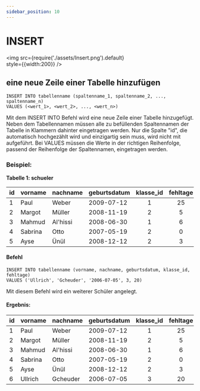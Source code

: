 ```yaml
---
sidebar_position: 10
---
```

# INSERT

<img
  src={require('./assets/Insert.png').default}  
  style={{width:200}}
/>

## eine neue Zeile einer Tabelle hinzufügen

```
INSERT INTO tabellenname (spaltenname_1, spaltenname_2, ..., spaltenname_n) 
VALUES (<wert_1>, <wert_2>, ..., <wert_n>)
```
Mit dem INSERT INTO Befehl wird eine neue Zeile einer Tabelle hinzugefügt. Neben dem Tabellennamen müssen alle zu befüllenden Spaltennamen der Tabelle in Klammern dahinter eingetragen werden. Nur die Spalte "id", die automatisch hochgezählt wird und einzigartig sein muss, wird nicht mit aufgeführt. Bei VALUES müssen die Werte in der richtigen Reihenfolge, passend der Reihenfolge der Spaltennamen, eingetragen werden.


### Beispiel:

**Tabelle 1: schueler**

|id| vorname   | nachname | geburtsdatum | klasse_id | fehltage |
|--|--------   | -------- | ------------ | :-------: |:-:|
|1 | Paul      | Weber    | 2009-07-12   |     1     |25|
|2 | Margot    | Müller   | 2008-11-19   |     2     |5|
|3 | Mahmud    | Al'hissi | 2008-06-30   |     1     |6|
|4 | Sabrina   |  Otto    | 2007-05-19   |     2     |0|
|5 | Ayse      | Ünül     | 2008-12-12   |     2     |3|

#### Befehl


```
INSERT INTO tabellenname (vorname, nachname, geburtsdatum, klasse_id, fehltage) 
VALUES ('Ullrich', 'Gcheuder', '2006-07-05', 3, 20)
```
Mit diesem Befehl wird ein weiterer Schüler angelegt.

#### Ergebnis:

|id| vorname   | nachname | geburtsdatum | klasse_id | fehltage |
|--|--------   | -------- | ------------ | :-------: |:-:|
|1 | Paul      | Weber    | 2009-07-12   |     1     |25|
|2 | Margot    | Müller   | 2008-11-19   |     2     |5|
|3 | Mahmud    | Al'hissi | 2008-06-30   |     1     |6|
|4 | Sabrina   |  Otto    | 2007-05-19   |     2     |0|
|5 | Ayse      | Ünül     | 2008-12-12   |     2     |3|
|6 | Ullrich   | Gcheuder     | 2006-07-05   |     3     |20|


